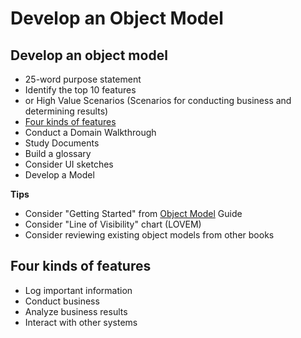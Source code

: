 # Develop an Object Model

## Develop an object model

* 25-word purpose statement
* Identify the top 10 features
* or High Value Scenarios \(Scenarios for conducting business and determining results\)
* [Four kinds of features](develop-object-model.md#four_kinds_of_features)
* Conduct a Domain Walkthrough
* Study Documents
* Build a glossary
* Consider UI sketches
* Develop a Model

**Tips**

* Consider "Getting Started" from [Object Model](http://civilcode-object-models.s3.amazonaws.com/Strpat00000014.html) Guide
* Consider "Line of Visibility" chart \(LOVEM\)
* Consider reviewing existing object models from other books

## Four kinds of features

* Log important information
* Conduct business
* Analyze business results
* Interact with other systems

